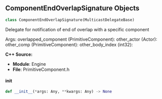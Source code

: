 ## ComponentEndOverlapSignature Objects

```python
class ComponentEndOverlapSignature(MulticastDelegateBase)
```

Delegate for notification of end of overlap with a specific component

Args:
    overlapped_component (PrimitiveComponent): 
    other_actor (Actor): 
    other_comp (PrimitiveComponent): 
    other_body_index (int32):

**C++ Source:**

- **Module**: Engine
- **File**: PrimitiveComponent.h

<a id="unreal.ComponentEndOverlapSignature.__init__"></a>

#### __init__

```python
def __init__(*args: Any, **kwargs: Any) -> None
```

<a id="unreal.ComponentEndTouchOverSignature"></a>